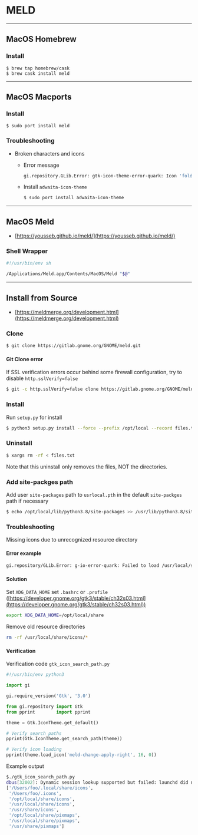 # MELD

-------------------------------------------------------------------------------

## MacOS Homebrew

### Install

```
$ brew tap homebrew/cask
$ brew cask install meld
```

-------------------------------------------------------------------------------

## MacOS Macports

### Install

```
$ sudo port install meld
```

### Troubleshooting

- Broken characters and icons
    + Error message

        ```sh
        gi.repository.GLib.Error: gtk-icon-theme-error-quark: Icon 'folder' not present in theme Adwaita (0)
        ```

    + Install `adwaita-icon-theme`

        ```sh
        $ sudo port install adwaita-icon-theme
        ```

-------------------------------------------------------------------------------

## MacOS Meld

- [https://yousseb.github.io/meld/](https://yousseb.github.io/meld/)

### Shell Wrapper

```sh
#!/usr/bin/env sh

/Applications/Meld.app/Contents/MacOS/Meld "$@"
```

-------------------------------------------------------------------------------

## Install from Source

- [https://meldmerge.org/development.html](https://meldmerge.org/development.html)

### Clone

```sh
$ git clone https://gitlab.gnome.org/GNOME/meld.git
```

#### Git Clone error

If SSL verification errors occur behind some firewall configuration, try to disable `http.sslVerify=false`

```sh
$ git -c http.sslVerify=false clone https://gitlab.gnome.org/GNOME/meld.git
```

### Install

Run `setup.py` for install

```sh
$ python3 setup.py install --force --prefix /opt/local --record files.txt
```

### Uninstall

```sh
$ xargs rm -rf < files.txt
```

Note that this uninstall only removes the files, NOT the directories.

### Add site-packges path

Add user `site-packages` path to `usrlocal.pth` in the default `site-packges` path if necessary

```sh
$ echo /opt/local/lib/python3.8/site-packages >> /usr/lib/python3.8/site-packages/usrlocal.pth
```

### Troubleshooting

Missing icons due to unrecognized resource directory

#### Error example

```sh
gi.repository/GLib.Error: g-io-error-quark: Failed to load /usr/local/share/icons/hicolor/16x16/actions/meld-change-apply-right.png: Error opening file /usr/local/share/icons/hicolor/16x16/actions/meld-change-apply-right.png: No such file or directory (1)
```

#### Solution

Set `XDG_DATA_HOME` set `.bashrc` or `.profile`
([https://developer.gnome.org/gtk3/stable/ch32s03.html](https://developer.gnome.org/gtk3/stable/ch32s03.html))

```sh
export XDG_DATA_HOME=/opt/local/share
```

Remove old resource directories

```sh
rm -rf /usr/local/share/icons/*
```

#### Verification

Verification code `gtk_icon_search_path.py`

```python
#!/usr/bin/env python3

import gi

gi.require_version('Gtk', '3.0')

from gi.repository import Gtk
from pprint        import pprint

theme = Gtk.IconTheme.get_default()

# Verify search paths
pprint(Gtk.IconTheme.get_search_path(theme))

# Verify icon loading
pprint(theme.load_icon('meld-change-apply-right', 16, 0))
```

Example output

```sh
$./gtk_icon_search_path.py
dbus[32002]: Dynamic session lookup supported but failed: launchd did not provide a socket path, verify that org.freedesktop.dbus-session.plist is loaded!
['/Users/foo/.local/share/icons',
 '/Users/foo/.icons',
 '/opt/local/share/icons',
 '/usr/local/share/icons',
 '/usr/share/icons',
 '/opt/local/share/pixmaps',
 '/usr/local/share/pixmaps',
 '/usr/share/pixmaps']
```
